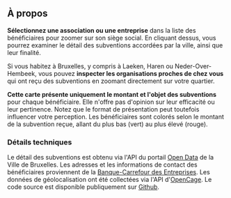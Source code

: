 ## À propos

**Sélectionnez une association ou une entreprise** dans la liste des bénéficiaires pour zoomer sur son siège social. En cliquant dessus, vous pourrez examiner le détail des subventions accordées par la ville, ainsi que leur finalité.

Si vous habitez à Bruxelles, y compris à Laeken, Haren ou Neder-Over-Hembeek, vous pouvez **inspecter les organisations proches de chez vous** qui ont reçu des subventions en zoomant directement sur votre quartier.

**Cette carte présente uniquement le montant et l'objet des subventions** pour chaque bénéficiaire. Elle n'offre pas d'opinion sur leur efficacité ou leur pertinence. Notez que le format de présentation peut toutefois influencer votre perception. Les bénéficiaires sont colorés selon le montant de la subvention reçue, allant du plus bas (vert) au plus élevé (rouge).

### Détails techniques

Le détail des subventions est obtenu via l'API du portail [Open Data](https://opendata.brussels.be/explore/dataset/subsides-subsidies-2022/information/) de la Ville de Bruxelles. Les adresses et les informations de contact des bénéficiaires proviennent de la [Banque-Carrefour des Entreprises](https://economie.fgov.be/fr/themes/entreprises/banque-carrefour-des/services-pour-tous/reutilisation-de-donnees/banque-carrefour-des-0). Les données de géolocalisation ont été collectées via l'API d'[OpenCage](https://opencagedata.com/). Le code source est disponible publiquement sur [Github](https://github.com/nicolatournay/carte-des-subsides-2022).
